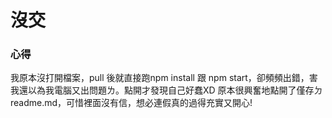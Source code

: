 # 沒交
### 心得
我原本沒打開檔案，pull 後就直接跑npm install 跟 npm start，卻頻頻出錯，害我還以為我電腦又出問題ㄌ。點開才發現自己好蠢XD
原本很興奮地點開了僅存ㄉreadme.md，可惜裡面沒有信，想必連假真的過得充實又開心!

